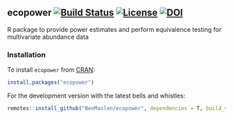 ## ecopower [![Build Status](https://app.travis-ci.com/lsjmichelle/ecopower.svg?branch=master3)](https://app.travis-ci.com/github/lsjmichelle/ecopower) [![License](http://img.shields.io/badge/license-LGPL%20%28%3E=%202.1%29-brightgreen.svg?style=flat)](http://www.gnu.org/licenses/gpl-2.0.html) [![DOI](https://zenodo.org/badge/223848895.svg)](https://zenodo.org/badge/latestdoi/223848895)

R package to provide power estimates and perform equivalence testing for multivariate abundance data

### Installation

To install `ecopower` from [CRAN](https://CRAN.R-project.org/package=ecopower):
```r
install.packages("ecopower")
```

For the development version with the latest bells and whistles:
```r
remotes::install_github("BenMaslen/ecopower", dependencies = T, build_vignettes = T)
```
